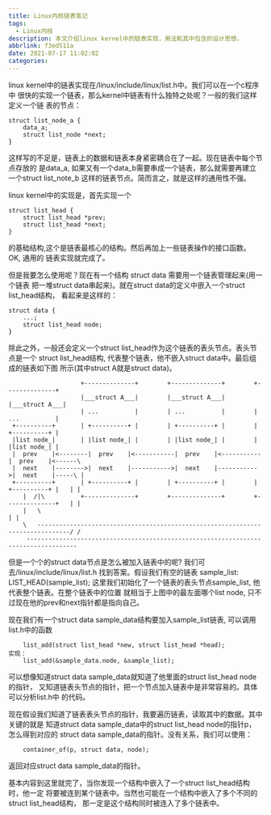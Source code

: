 ```yaml
---
title: Linux内核链表笔记
tags:
  - Linux内核
description: 本文介绍linux kernel中的链表实现，用法和其中包含的设计思想。
abbrlink: f3ed511a
date: 2021-07-17 11:02:02
categories:
---
```


linux kernel中的链表实现在/linux/include/linux/list.h中。我们可以在一个c程序中
很快的实现一个链表，那么kernel中链表有什么独特之处呢？一般的我们这样定义一个链
表的节点：
```
struct list_node_a {
	data_a; 
	struct list_node *next;
}
```
这样写的不足是，链表上的数据和链表本身紧密耦合在了一起。现在链表中每个节点存放的
是data_a, 如果又有一个data_b需要串成一个链表，那么就需要再建立一个struct list_note_b
这样的链表节点。简而言之，就是这样的通用性不强。

linux kernel中的实现是，首先实现一个
```
struct list_head {
	struct list_head *prev;
	struct list_head *next;
}
```
的基础结构,这个是链表最核心的结构。然后再加上一些链表操作的接口函数。OK, 通用的
链表实现就完成了。

但是我要怎么使用呢？现在有一个结构 struct data 需要用一个链表管理起来(用一个链表
把一堆struct data串起来)。就在struct data的定义中嵌入一个struct list_head结构，
看起来是这样的：
```
struct data {
	...;	
	struct list_head node;
}
```
除此之外，一般还会定义一个struct list_head作为这个链表的表头节点。表头节点是一个
struct list_head结构, 代表整个链表，他不嵌入struct data中。最后组成的链表如下图
所示(其中struct A就是struct data)。
```
                    +--------------+        +--------------+        +--------------+    
                    |___struct A___|        |___struct A___|        |___struct A___|
                    | ...          |        | ...          |        | ...          |
 +----------+       | +----------+ |        | +----------+ |        | +----------+ |
 |list node_|       | |list node_| |        | |list node_| |        | |list node_| |
 |  prev    |<--------|  prev    |<-----------|  prev    |<-----------|  prev    |<------\
 |  next    |-------->|  next    |----------->|  next    |----------->|  next    |-----\ |
 +----------+       | +----------+ |        | +----------+ |        | +----------+ |   | |
    |  /|\          +--------------+        +--------------+        +--------------+   | |
    |   \                                                                              | |
    \   -------------------------------------------------------------------------------/ /
     ------------------------------------------------------------------------------------
```
但是一个个的struct data节点是怎么被加入链表中的呢? 我们可去/linux/include/linux/list.h
找到答案。假设我们有空的链表 sample_list:
	LIST_HEAD(sample_list);
这里我们初始化了一个链表的表头节点sample_list, 他代表整个链表。在整个链表中的位置
就相当于上图中的最左面哪个list node, 只不过现在他的prev和next指针都是指向自己。

现在我们有一个struct data sample_data结构要加入sample_list链表, 可以调用list.h中的函数
```
	list_add(struct list_head *new, struct list_head *head);
实现：
	list_add(&sample_data.node, &sample_list);
```
可以想像知道struct data sample_data就知道了他里面的struct list_head node的指针，
又知道链表头节点的指针，把一个节点加入链表中是非常容易的。具体可以分析list.h中
的代码。

现在假设我们知道了链表表头节点的指针，我要遍历链表，读取其中的数据。其中关键的就是
知道struct data sample_data中的struct list_head node的指针p，怎么得到对应的
struct data sample_data的指针。没有关系，我们可以使用：
```
	container_of(p, struct data, node);
```
返回对应struct data sample_data的指针。

基本内容到这里就完了，当你发现一个结构中嵌入了一个struct list_head结构时，他一定
将要被连到某个链表中。当然也可能在一个结构中嵌入了多个不同的struct list_head结构，
那一定是这个结构同时被连入了多个链表中。

